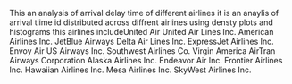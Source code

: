  This an analysis of arrival delay time of different airlines
it is an anaylis of arrival tiime id distributed across diffrent airlines using densty plots and  histograms
this airlines includeUnited Air
United Air Lines Inc.
American Airlines Inc.
JetBlue Airways
Delta Air Lines Inc.
ExpressJet Airlines Inc.
Envoy Air
US Airways Inc.
Southwest Airlines Co.
Virgin America
AirTran Airways Corporation
Alaska Airlines Inc.
Endeavor Air Inc.
Frontier Airlines Inc.
Hawaiian Airlines Inc.
Mesa Airlines Inc.
SkyWest Airlines Inc.

